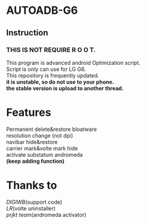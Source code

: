 # AUTOADB-G6
## Instruction  
### THIS IS NOT REQUIRE R O O T.  
  
  This program is advanced android Optimization script.  
  Script is only can use for LG G6.  
  This repository is frequently updated.  
  **it is unstable, so do not use to your phone.**  
  **the stable version is upload to another thread.**  
# Features
Permanent delete&restore bloatware  
resolution change (not dpi)  
navibar hide&restore  
carrier mark&volte mark hide  
activate substatum andromeda  
**(keep adding function)**

# Thanks to
*DIGIWB*(support code)  
*LR*(volte uninstaller)  
*prjkt team*(andromeda activator)
